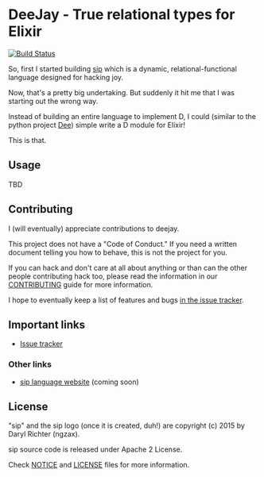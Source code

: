 # DeeJay - True relational types for Elixir

[![Build Status](https://travis-ci.org/ngzax/sip.svg?branch=master)](https://travis-ci.org/ngzax/deejay)

So, first I started building [sip](https://github.com/sip-lang/sip) which is a dynamic, relational-functional language designed for hacking joy.

Now, that's a pretty big undertaking. But suddenly it hit me that I was starting out the wrong way.

Instead of building an entire language to implement D, I could (similar to the python project [Dee](http://www.quicksort.co.uk/))
simple write a D module for Elixir!

This is that.


## Usage

TBD


## Contributing

I (will eventually) appreciate contributions to deejay.

This project does not have a "Code of Conduct." 
If you need a written document telling you how to behave, this is not the project for you.

If you can hack and don't care at all about anything or than can the other people contributing hack too, 
please read the information in our [CONTRIBUTING](CONTRIBUTING.md) guide for more information.

I hope to eventually keep a list of features and bugs [in the issue tracker][2].


## Important links

* [Issue tracker][2]


### Other links

* [sip language website][2] (coming soon)


## License

"sip" and the sip logo (once it is created, duh!) are copyright (c) 2015 by Daryl Richter (ngzax).

sip source code is released under Apache 2 License.

Check [NOTICE](NOTICE) and [LICENSE](LICENSE) files for more information.


[1]: https://github.com/ngzax/deejay/issues
[2]: http://sip-lang.us


